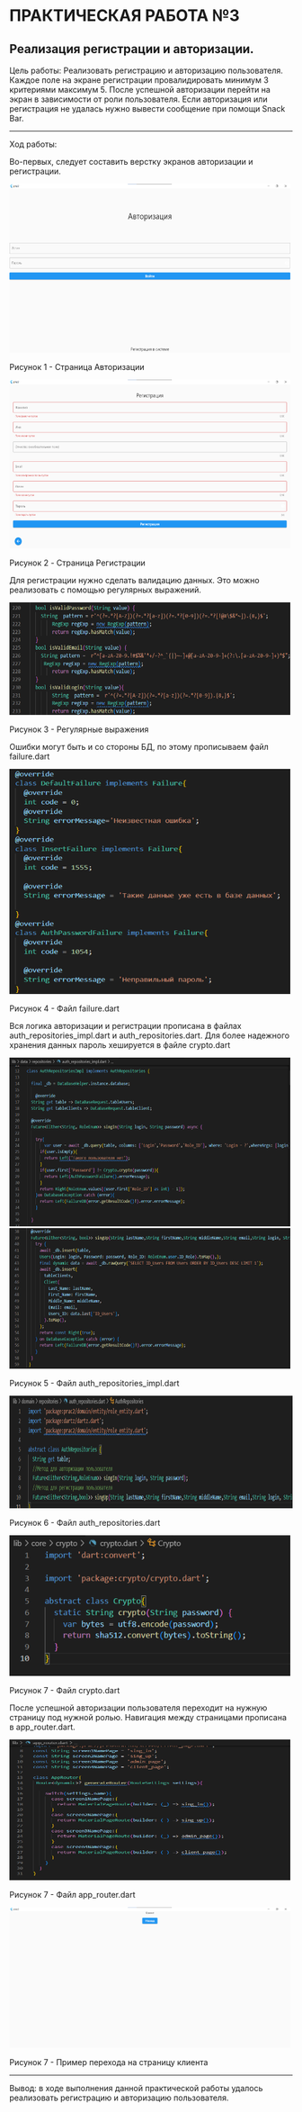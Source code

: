 # ПРАКТИЧЕСКАЯ РАБОТА №3
## Реализация регистрации и авторизации.
Цель работы: Реализовать регистрацию и авторизацию пользователя.
Каждое поле на экране регистрации провалидировать минимум 3 критериями максимум 5.
После успешной авторизации перейти на экран в зависимости от роли пользователя.
Если авторизация или регистрация не удалась нужно вывести сообщение при помощи Snack Bar.


--------------------------------

Ход работы:

Во-первых, следует составить верстку экранов авторизации и регистрации.

<img src="assets/3pr1.png" width="500" height="300" style="max-width: 100%;">

Рисунок 1 - Страница Авторизации

 <img src="assets/3pr2.png" width="500" height="300" style="max-width: 100%;">

Рисунок 2 - Cтраница Регистрации

Для регистрации нужно сделать валидацию данных. Это можно реализовать с помощью регулярных выражений.

   <img src="assets/3pr4.png" width="500" height="200" style="max-width: 100%;">

Рисунок 3 - Регулярные выражения

Ошибки могут быть и со стороны БД, по этому прописываем файл failure.dart
    
<img src="assets/3pr5.png" width="500" height="400" style="max-width: 100%;">

Рисунок 4 - Файл failure.dart

Вся логика авторизации и регистрации прописана в файлах auth_repositories_impl.dart и auth_repositories.dart. Для более надежного хранения данных пароль хешируется в файле crypto.dart

<img src="assets/3pr71.png" width="500" height="300" style="max-width: 100%;">
<img src="assets/3pr72.png" width="500" height="250" style="max-width: 100%;">

Рисунок 5 - Файл auth_repositories_impl.dart

<img src="assets/3pr6png.png" width="800" height="200" style="max-width: 100%;">

Рисунок 6 - Файл auth_repositories.dart

<img src="assets/3pr8.png" width="500" height="250" style="max-width: 100%;">

Рисунок 7 - Файл crypto.dart

После успешной авторизации пользователя переходит на нужную страницу под нужной ролью. Навигация между страницами прописана в app_router.dart.

<img src="assets/3pr9.png" width="500" height="250" style="max-width: 100%;">

Рисунок 7 - Файл app_router.dart

<img src="assets/3pr3.png" width="500" height="250" style="max-width: 100%;">

Рисунок 7 - Пример перехода на страницу клиента

--------------------------------

Вывод: в ходе выполнения данной практической работы удалось реализовать регистрацию и авторизацию пользователя.
